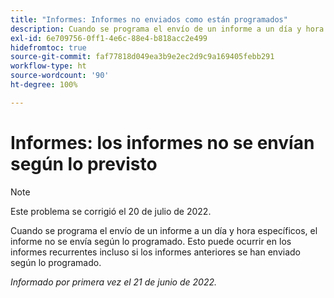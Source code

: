 ```yaml
---
title: "Informes: Informes no enviados como están programados"
description: Cuando se programa el envío de un informe a un día y hora específicos, el informe no se envía según lo programado. Esto puede ocurrir en los informes recurrentes incluso si los informes anteriores se han enviado según lo programado.
exl-id: 6e709756-0ff1-4e6c-88e4-b818acc2e499
hidefromtoc: true
source-git-commit: faf77818d049ea3b9e2ec2d9c9a169405febb291
workflow-type: ht
source-wordcount: '90'
ht-degree: 100%

---
```


# Informes: los informes no se envían según lo previsto

>[!NOTE]
>
>Este problema se corrigió el 20 de julio de 2022.

Cuando se programa el envío de un informe a un día y hora específicos, el informe no se envía según lo programado. Esto puede ocurrir en los informes recurrentes incluso si los informes anteriores se han enviado según lo programado.

_Informado por primera vez el 21 de junio de 2022._

